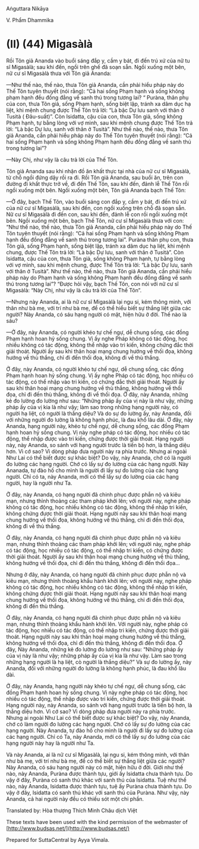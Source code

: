  

Aṅguttara Nikāya

V. Phẩm Dhammika

# (II) (44) Migasàlà

Rồi Tôn giả Ananda vào buổi sáng đắp y, cầm y bát, đi đến trú xứ của nữ tu sĩ Migasàlà; sau khi đến, ngồi trên ghế đã soạn sẵn. Ngồi xuống một bên, nữ cư sĩ Migasàlà thưa với Tôn giả Ananda:

—Như thế nào, thế nào, thưa Tôn giả Ananda, cần phải hiểu pháp này do Thế Tôn tuyên thuyết (nói rằng): “Cả hai sống Phạm hạnh và sống không phạm hạnh đều đồng đẳng về sanh thú trong tương lai? “ Puràna, thân phụ của con, thưa Tôn giả, sống Phạm hạnh, sống biệt lập, tránh xa dâm dục hạ liệt, khi mệnh chung được Thế Tôn trả lời: “Là bậc Dự lưu sanh với thân ở Tusità ( Ðâu-suất)”. Còn Isidatta, cậu của con, thưa Tôn giả, sống không Phạm hạnh, tự bằng lòng với vợ mình, sau khi mệnh chung được Thế Tôn trả lời: “Là bậc Dự lưu, sanh với thân ở Tusità”. Như thế nào, thế nào, thưa Tôn giả Ananda, cần phải hiểu pháp này do Thế Tôn tuyên thuyết (nói rằng): “Cả hai sống Phạm hạnh và sống không Phạm hạnh đều đồng đẳng về sanh thú trong tương lai”?

—Này Chị, như vậy là câu trả lời của Thế Tôn.

Tôn giả Ananda sau khi nhận đồ ăn khất thực tại nhà của nữ cư sĩ Migasàlà, từ chỗ ngồi đứng dậy rồi ra đi. Rồi Tôn giả Ananda, sau buổi ăn, trên con đường đi khất thực trở về, đi đến Thế Tôn, sau khi đến, đảnh lễ Thế Tôn rồi ngồi xuống một bên. Ngồi xuống một bên, Tôn giả Ananda bạch Thế Tôn:

—Ở đây, bạch Thế Tôn, vào buổi sáng con đắp y, cầm y bát, đi đến trú xứ của nữ cư sĩ Migasàlà, sau khi đến, con ngồi xuống trên chỗ đã soạn sẵn. Nữ cư sĩ Migasàlà đi đến con, sau khi đến, đảnh lễ con rồi ngồi xuống một bên. Ngồi xuống một bên, bạch Thế Tôn, nữ cư sĩ Migasàlà thưa với con: “Như thế nào, thế nào, thưa Tôn giả Ananda, cần phải hiểu pháp này do Thế Tôn tuyên thuyết (nói rằng): “Cả hai sống Phạm hạnh và sống không Phạm hạnh đều đồng đẳng về sanh thú trong tương lai”. Puràna thân phụ con, thưa Tôn giả, sống Phạm hạnh, sống biệt lập, tránh xa dâm dục hạ liệt, khi mệnh chung, được Thế Tôn trả lời: “Là bậc Dự lưu, sanh với thân ở Tusità”. Còn Isidatta, cậu của con, thưa Tôn giả, sống không Phạm hạnh, tự bằng lòng với vợ mình, sau khi mệnh chung, được Thế Tôn trả lời: “Là bậc Dự lưu, sanh với thân ở Tusità”. Như thế nào, thế nào, thưa Tôn giả Ananda, cần phải hiểu pháp này do Phạm hạnh và sống không Phạm hạnh đều đồng đẳng về sanh thú trong tương lai”? “Ðược hỏi vậy, bạch Thế Tôn, con nói với nữ cư sĩ Migasàlà: “Này Chị, như vậy là câu trả lời của Thế Tôn”.

—Nhưng này Ananda, ai là nữ cư sĩ Migasàlà lại ngu si, kém thông minh, với thân như bà mẹ, với trí như bà mẹ, để có thể hiểu biết sự thắng liệt giữa các người? Này Ananda, có sáu hạng người có mặt, hiện hữu ở đời. Thế nào là sáu?

—Ở đây, này Ananda, có người khéo tự chế ngự, dễ chung sống, các đồng Phạm hạnh hoan hỷ sống chung. Vị ấy nghe Pháp không có tác động, học nhiều không có tác động, không thể nhập vào tri kiến, không chứng đắc thời giải thoát. Người ấy sau khi thân hoại mạng chung hướng về thối đọa, không hướng về thù thắng, chỉ đi đến thối đọa, không đi về thù thắng.

Ở đây, này Ananda, có người khéo tự chế ngự, dễ chung sống, các đồng Phạm hạnh hoan hỷ sống chung. Vị ấy nghe Pháp có tác động, học nhiều có tác động, có thể nhập vào tri kiến, có chứng đắc thời giải thoát. Người ấy sau khi thân hoại mạng chung hướng về thù thắng, không hướng về thối đọa, chỉ đi đến thù thắng, không đi về thối đọa. Ở đây, này Ananda, những kẻ đo lường đo lường như sau: “Những pháp ấy của vị này là như vậy, những pháp ấy của vị kia là như vậy; làm sao trong những hạng người này, có người hạ liệt, có người là thắng diệu? Và do sự đo lường ấy, này Ananda, đối với những người đo lường là không hạnh phúc, là đau khổ lâu dài. Ở đây, này Ananda, hạng người này, khéo tự chế ngự, dễ chung sống, các đồng Phạm hạnh hoan hỷ sống chung. Vị này nghe pháp có tác động, học nhiều có tác động, thể nhập được vào tri kiến, chứng được thời giải thoát. Hạng người này, này Ananda, so sánh với hạng người trước là tiến bộ hơn, là thắng diệu hơn. Vì cớ sao? Vì dòng pháp đưa người này ra phía trước. Nhưng ai ngoài Như Lai có thể biết được sự khác biệt? Do vậy, này Ananda, chớ có là người đo lường các hạng người. Chớ có lấy sự đo lường của các hạng người. Này Ananada, tự đào hố cho mình là người đi lấy sự đo lường của các hạng người. Chỉ có ta, này Ananda, mới có thể lấy sự đo lường của các hạng người, hay là người như Ta.

Ở đây, này Ananda, có hạng người đã chinh phục được phẫn nộ và kiêu mạn, nhưng thỉnh thoảng các tham pháp khởi lên; với người này, nghe pháp không có tác động, học nhiều không có tác động, không thể nhập tri kiến, không chứng được thời giải thoát. Hạng người này sau khi thân hoại mạng chung hướng về thối đọa, không hướng về thù thắng, chỉ đi đến thối đọa, không đi về thù thắng.

Ở đây, này Ananda, có hạng người đã chinh phục được phẫn nộ và kiêu mạn, nhưng thỉnh thoảng các tham pháp khởi lên; với người này, nghe pháp có tác động, học nhiều có tác động, có thể nhập tri kiến, có chứng được thời giải thoát. Người ấy sau khi thân hoại mạng chung hướng về thù thắng, không hướng về thối đọa, chỉ đi đến thù thắng, không đi đến thối đọa...

Nhưng ở đây, này Ananda, có hạng người đã chinh phục được phẫn nộ và kiêu mạn, nhưng thỉnh thoảng khẩu hành khởi lên; với người này, nghe pháp không có tác động, học nhiều không có tác động, không thể nhập tri kiến, không chứng được thời giải thoát. Hạng người này sau khi thân hoại mạng chung hướng về thối đọa, không hướng về thù thắng, chỉ đi đến thối đọa, không đi đến thù thắng.

Ở đây, này Ananda, có hạng người đã chinh phục được phẫn nộ và kiêu mạn, nhưng thỉnh thoảng khẩu hành khởi lên. Với người này, nghe pháp có tác động, học nhiều có tác động, có thể nhập tri kiến, chứng được thời giải thoát. Hạng người này sau khi thân hoại mạng chung hướng về thù thắng, không hướng về thối đọa, chỉ đi đến thù thắng, không đi đến thối đọa. Ở đây, Này Ananda, những kẻ đo lường đo lường như sau: “Những pháp ấy của vị này là như vậy; những pháp ấy của vị kia là như vậy. Làm sao trong những hạng người là hạ liệt, cò người là thắng diệu?” Và sự đo lường ấy, này Ananda, đối với những người đo lường là không hạnh phúc, là đau khổ lâu dài.

Ở đây, này Ananda, hạng người này khéo tự chế ngự, dễ chung sống, các đồng Phạm hạnh hoan hỷ sống chung. Vị này nghe pháp có tác động, học nhiều có tác động, thể nhập được vào tri kiến, chứng được thời giải thoát. Hạng người này, này Ananda, so sánh với hạng người trước là tiến bộ hơn, là thắng diệu hơn. Vì cớ sao? Vì dòng pháp đưa người này ra phía trước. Nhưng ai ngoài Như Lai có thể biết được sự khác biệt? Do vậy, này Ananda, chớ có làm người đo lường các hạng người. Chớ có lấy sự đo lường của các hạng người. Này Ananda, tự đào hố cho mình là người đi lấy sự đo lường của các hạng người. Chỉ có Ta, này Ananda, mới có thể lấy sự đo lường của các hạng người này hay là người như Ta.

Và này Ananda, ai là nữ cư sĩ Migasàlà, lại ngu si, kém thông minh, với thân như bà mẹ, với trí như bà mẹ, để có thể biết sự thắng liệt giữa các người? Này Ananda, có sáu hạng người này có mặt, hiện hữu ở đời. Giới như thế nào, này Ananda, Puràna được thành tựu, giới ấy Isidatta chưa thành tựu. Do vậy ở đây, Puràna có sanh thú khác với sanh thú của Isidatta. Tuệ như thế nào, này Ananda, Isidatta được thành tựu, tuệ ấy Puràna chưa thành tựu. Do vậy ở đây, Isidatta có sanh thú khác với sanh thú của Puràna. Như vậy, này Ananda, cả hai người này đều có thiếu sót một chi phần.

Translated by: Hòa thượng Thích Minh Châu dịch Việt

These texts have been used with the kind permission of the webmaster of [http://www.budsas.net/](http://www.budsas.net/)

Prepared for SuttaCentral by Ayya Vimala.